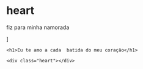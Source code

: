 # heart
fiz para minha namorada
<!DOCTYPE html>
<html lang="en">
<head>
    <meta charset="UTF-8">
    <meta http-equiv="X-UA-Compatible" content="IE=edge">
    <meta name="viewport" content="width=device-width, initial-scale=1.0">
    <title>Coração</title>
    <link rel="stylesheet" href="../css/estilo.css">
</head>
<body>]

    <h1>Eu te amo a cada  batida do meu coração</h1>
    
    <div class="heart"></div>   
    
</body>
</html>
